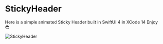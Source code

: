 # StickyHeader
Here is a simple animated Sticky Header built in SwiftUI 4 in XCode 14
Enjoy 😎

![StickyHeader](https://user-images.githubusercontent.com/15221546/205421428-78a8a2d7-2a8e-4ae4-921e-27c601208466.gif)
